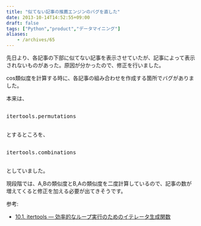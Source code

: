 ```yaml
---
title: "似てない記事の推薦エンジンのバグを直した"
date: 2013-10-14T14:52:55+09:00
draft: false
tags: ["Python","product","データマイニング"]
aliases:
    - /archives/65
---
```


先日より、各記事の下部に似てない記事を表示させていたが、記事によって表示されないものがあった。原因が分かったので、修正を行いました。

cos類似度を計算する時に、各記事の組み合わせを作成する箇所でバグがありました。
本来は、
<pre>
itertools.permutations
</pre>
とするところを、
<pre>
itertools.combinations
</pre>
としていました。

現段階では、A,Bの類似度とB,Aの類似度を二度計算しているので、記事の数が増えてくると修正を加える必要が出てきそうです。

参考:

- [10.1. itertools — 効率的なループ実行のためのイテレータ生成関数](http://docs.python.jp/3/library/itertools.html)

